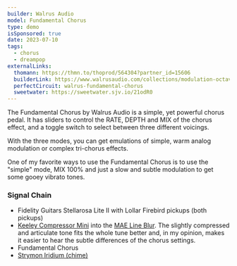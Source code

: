 ```yaml
---
builder: Walrus Audio
model: Fundamental Chorus
type: demo
isSponsored: true
date: 2023-07-10
tags:
  - chorus
  - dreampop
externalLinks:
  thomann: https://thmn.to/thoprod/564304?partner_id=15606
  builderLink: https://www.walrusaudio.com/collections/modulation-octave/products/fundamental-series-chorus
  perfectCircuit: walrus-fundamental-chorus
  sweetwater: https://sweetwater.sjv.io/21odR0
---
```


The Fundamental Chorus by Walrus Audio is a simple, yet powerful chorus pedal. It has sliders to control the RATE, DEPTH and MIX of the chorus effect, and a toggle switch to select between three different voicings.

With the three modes, you can get emulations of simple, warm analog modulation or complex tri-chorus effects.

One of my favorite ways to use the Fundamental Chorus is to use the "simple" mode, MIX 100% and just a slow and subtle modulation to get some gooey vibrato tones.

### Signal Chain

- Fidelity Guitars Stellarosa Lite II with Lollar Firebird pickups (both pickups)
- [Keeley Compressor Mini](/demos/keeley-electronics-compressor-mini) into the [MAE Line Blur](/demos/mask-audio-electronics-line-blur). The slightly compressed and articulate tone fits the whole tune better and, in my opinion, makes it easier to hear the subtle differences of the chorus settings.
- Fundamental Chorus
- [Strymon Iridium (chime)](/demos/strymon-iridium)
